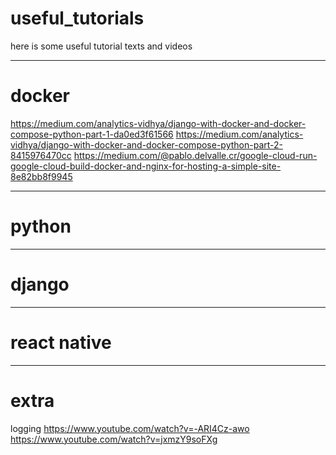 # useful_tutorials
here is some useful tutorial texts and videos
________________________
# docker

https://medium.com/analytics-vidhya/django-with-docker-and-docker-compose-python-part-1-da0ed3f61566
https://medium.com/analytics-vidhya/django-with-docker-and-docker-compose-python-part-2-8415976470cc
https://medium.com/@pablo.delvalle.cr/google-cloud-run-google-cloud-build-docker-and-nginx-for-hosting-a-simple-site-8e82bb8f9945

_______________________
# python

_______________________
# django



________________________
# react native


_______________________
# extra

logging
https://www.youtube.com/watch?v=-ARI4Cz-awo
https://www.youtube.com/watch?v=jxmzY9soFXg
